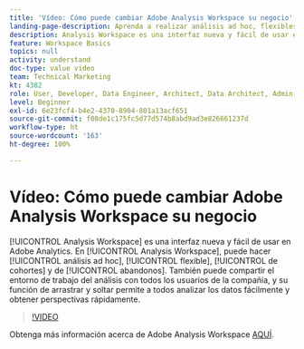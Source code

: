 ```yaml
---
title: 'Vídeo: Cómo puede cambiar Adobe Analysis Workspace su negocio'
landing-page-description: Aprenda a realizar análisis ad hoc, flexibles, de cohorte y de visitas en orden previsto mediante Analysis Workspace.
description: Analysis Workspace es una interfaz nueva y fácil de usar en Adobe Analytics. En Analysis Workspace, puede hacer análisis ad hoc, flexible, de cohortes y de abandonos. También puede compartir el entorno de trabajo del análisis con todos los usuarios de la compañía, y su función de arrastrar y soltar permite a todos analizar los datos fácilmente y obtener perspectivas rápidamente.
feature: Workspace Basics
topics: null
activity: understand
doc-type: value video
team: Technical Marketing
kt: 4382
role: User, Developer, Data Engineer, Architect, Data Architect, Admin, Leader
level: Beginner
exl-id: 6e23fcf4-b4e2-4370-8904-801a13acf651
source-git-commit: f08de1c175fc5d77d574b8abd9ad3e826661237d
workflow-type: ht
source-wordcount: '163'
ht-degree: 100%

---
```


# Vídeo: Cómo puede cambiar Adobe Analysis Workspace su negocio

[!UICONTROL Analysis Workspace] es una interfaz nueva y fácil de usar en Adobe Analytics. En [!UICONTROL Analysis Workspace], puede hacer [!UICONTROL análisis ad hoc], [!UICONTROL flexible], [!UICONTROL de cohortes] y de [!UICONTROL abandonos]. También puede compartir el entorno de trabajo del análisis con todos los usuarios de la compañía, y su función de arrastrar y soltar permite a todos analizar los datos fácilmente y obtener perspectivas rápidamente.

>[!VIDEO](https://video.tv.adobe.com/v/31501/?quality=12)

Obtenga más información acerca de Adobe Analysis Workspace [AQUÍ](https://www.adobe.com/es/analytics/ad-hoc-analysis.html?sdid=T32PLYTV&amp;mv=search).
